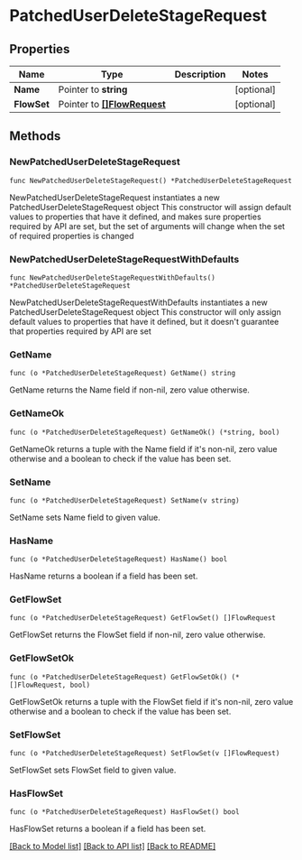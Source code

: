 # PatchedUserDeleteStageRequest

## Properties

Name | Type | Description | Notes
------------ | ------------- | ------------- | -------------
**Name** | Pointer to **string** |  | [optional] 
**FlowSet** | Pointer to [**[]FlowRequest**](FlowRequest.md) |  | [optional] 

## Methods

### NewPatchedUserDeleteStageRequest

`func NewPatchedUserDeleteStageRequest() *PatchedUserDeleteStageRequest`

NewPatchedUserDeleteStageRequest instantiates a new PatchedUserDeleteStageRequest object
This constructor will assign default values to properties that have it defined,
and makes sure properties required by API are set, but the set of arguments
will change when the set of required properties is changed

### NewPatchedUserDeleteStageRequestWithDefaults

`func NewPatchedUserDeleteStageRequestWithDefaults() *PatchedUserDeleteStageRequest`

NewPatchedUserDeleteStageRequestWithDefaults instantiates a new PatchedUserDeleteStageRequest object
This constructor will only assign default values to properties that have it defined,
but it doesn't guarantee that properties required by API are set

### GetName

`func (o *PatchedUserDeleteStageRequest) GetName() string`

GetName returns the Name field if non-nil, zero value otherwise.

### GetNameOk

`func (o *PatchedUserDeleteStageRequest) GetNameOk() (*string, bool)`

GetNameOk returns a tuple with the Name field if it's non-nil, zero value otherwise
and a boolean to check if the value has been set.

### SetName

`func (o *PatchedUserDeleteStageRequest) SetName(v string)`

SetName sets Name field to given value.

### HasName

`func (o *PatchedUserDeleteStageRequest) HasName() bool`

HasName returns a boolean if a field has been set.

### GetFlowSet

`func (o *PatchedUserDeleteStageRequest) GetFlowSet() []FlowRequest`

GetFlowSet returns the FlowSet field if non-nil, zero value otherwise.

### GetFlowSetOk

`func (o *PatchedUserDeleteStageRequest) GetFlowSetOk() (*[]FlowRequest, bool)`

GetFlowSetOk returns a tuple with the FlowSet field if it's non-nil, zero value otherwise
and a boolean to check if the value has been set.

### SetFlowSet

`func (o *PatchedUserDeleteStageRequest) SetFlowSet(v []FlowRequest)`

SetFlowSet sets FlowSet field to given value.

### HasFlowSet

`func (o *PatchedUserDeleteStageRequest) HasFlowSet() bool`

HasFlowSet returns a boolean if a field has been set.


[[Back to Model list]](../README.md#documentation-for-models) [[Back to API list]](../README.md#documentation-for-api-endpoints) [[Back to README]](../README.md)


